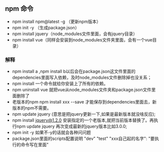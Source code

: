 ## npm  命令

- npm install npm@latest -g （更新npm版本）
- npm init -y （生成package.json）
- npm install jquery（node_modules文件里面，会有jquery目录）
- npm install vue（同样会安装到node_modules文件夹里面，会有一个vue目录）

### 解释

+ npm install a ,npm install b以后会在package.json这文件里面的dependencies里面写入依赖，及时node_modules文件删除掉也没关系；
+ npm install 一个命令就给你安装上了所有的依赖。
+ npm uninstall vue  就把vue从node_modules文件夹和package.json文件里面删除了
+ 老版本的npm  npm install xxx --save 才能保存到dependencies里面去，新版本的npm不需要。
+ npm update jquery (意思是把jquery更新一下,如果是最新版本就没啥反应);
+ npm install jquery@1.2.0  安装指定的一个老版本,就把当前版本替换了。再执行npm update jquery 再次变成最新的jquery版本比如3.0.0;
+ npm init -y 如果不-y的话就会各种问问题
+ package.json里面的scripts配置说明 "dev" "test" "xxx自己起的名字": "要执行的命令写在里面"